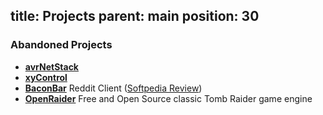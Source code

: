title: Projects
parent: main
position: 30
---


<!--%
mpages = [p for p in pages if p.get("parent", "") == "projects" and p.lang == "en"]
mpages.sort(key=lambda p: int(p["position"]))
for p in mpages:
    if p.title == "Blog":
        print "  * **[%s](%s)**" % (p.post, p.url) # markdown list item
    else:
        print "  * **[%s](%s)**" % (p.title, p.url) # markdown list item
%-->

### Abandoned Projects

 * **[avrNetStack](avrnetstack.html)**
 * **[xyControl](xycontrol.html)**
 * **[BaconBar](baconbar)** Reddit Client ([Softpedia Review](http://mac.softpedia.com/get/Internet-Utilities/BaconBar.shtml))
 * **[OpenRaider](https://github.com/xythobuz/OpenRaider)** Free and Open Source classic Tomb Raider game engine

